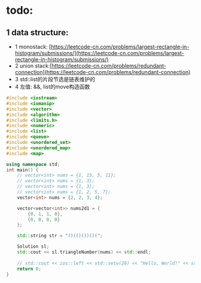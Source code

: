# todo: 
## 1 data structure: 
- 1 monostack: [https://leetcode-cn.com/problems/largest-rectangle-in-histogram/submissions/](https://leetcode-cn.com/problems/largest-rectangle-in-histogram/submissions/)
- 2 union stack:[https://leetcode-cn.com/problems/redundant-connection](https://leetcode-cn.com/problems/redundant-connection)
- 3 std::list的片段节选是链表维护的
- 4 左值: &&, list的move构造函数

```cpp
#include <iostream>
#include <iomanip>
#include <vector>
#include <algorithm>
#include <limits.h>
#include <numeric>
#include <list>
#include <queue>
#include <unordered_set>
#include <unordered_map>
#include <map>

using namespace std;
int main() {
    // vector<int> nums = {1, 15, 5, 11};
    // vector<int> nums = {1, 3};
    // vector<int> nums = {1, 3};
    // vector<int> nums = {1, 2, 5, 7};
    vector<int> nums = {2, 2, 3, 4};

    vector<vector<int>> nums2d1 = {
        {0, 1, 1, 0}, 
        {0, 0, 0, 0}
    };

    std::string str = "()(()())()(";

    Solution sl;
    std::cout << sl.triangleNumber(nums) << std::endl;
    
    // std::cout << ios::left << std::setw(20) << "Hello, World!" << std::setw(5) << "a s " << 1 << std::endl;
    return 0;
}
```

